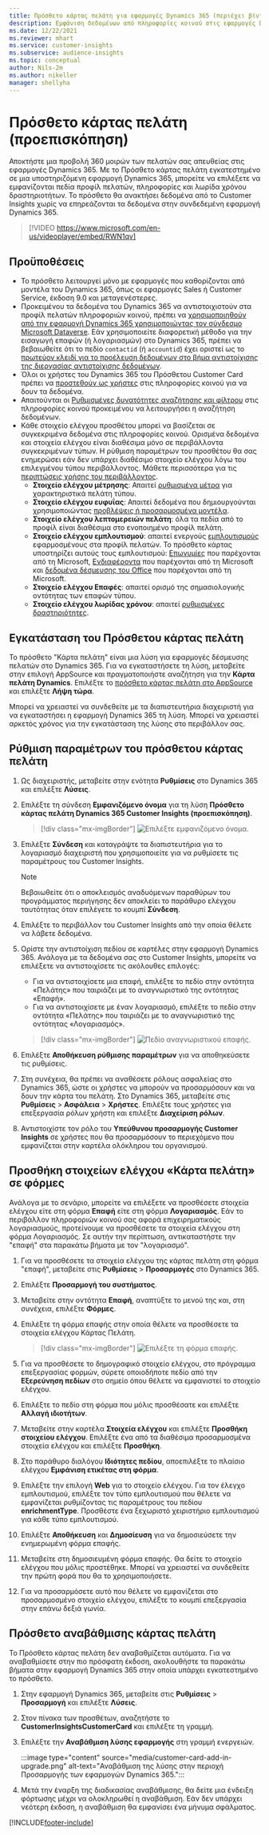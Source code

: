 ```yaml
---
title: Πρόσθετο κάρτας πελάτη για εφαρμογές Dynamics 365 (περιέχει βίντεο)
description: Εμφάνιση δεδομένων από πληροφορίες κοινού στις εφαρμογές Dynamics 365 με αυτό το πρόσθετο.
ms.date: 12/22/2021
ms.reviewer: mhart
ms.service: customer-insights
ms.subservice: audience-insights
ms.topic: conceptual
author: Nils-2m
ms.author: nikeller
manager: shellyha
---
```


# <a name="customer-card-add-in-preview"></a>Πρόσθετο κάρτας πελάτη (προεπισκόπηση)



Αποκτήστε μια προβολή 360 μοιρών των πελατών σας απευθείας στις εφαρμογές Dynamics 365. Με το Πρόσθετο κάρτας πελάτη εγκατεστημένο σε μια υποστηριζόμενη εφαρμογή Dynamics 365, μπορείτε να επιλέξετε να εμφανίζονται πεδία προφίλ πελατών, πληροφορίες και λωρίδα χρόνου δραστηριοτήτων. Το πρόσθετο θα ανακτήσει δεδομένα από το Customer Insights χωρίς να επηρεάζονται τα δεδομένα στην συνδεδεμένη εφαρμογή Dynamics 365.

> [!VIDEO https://www.microsoft.com/en-us/videoplayer/embed/RWN1qv]

## <a name="prerequisites"></a>Προϋποθέσεις

- Το πρόσθετο λειτουργεί μόνο με εφαρμογές που καθορίζονται από μοντέλα του Dynamics 365, όπως οι εφαρμογές Sales ή Customer Service, έκδοση 9.0 και μεταγενέστερες.
- Προκειμένου τα δεδομένα του Dynamics 365 να αντιστοιχιστούν στα προφίλ πελατών πληροφοριών κοινού, πρέπει να [χρησιμοποιηθούν από την εφαρμογή Dynamics 365 χρησιμοποιώντας τον σύνδεσμο Microsoft Dataverse](connect-power-query.md). Εάν χρησιμοποιείτε διαφορετική μέθοδο για την εισαγωγή επαφών (ή λογαριασμών) στο Dynamics 365, πρέπει να βεβαιωθείτε ότι το πεδίο `contactid` (ή `accountid`) έχει οριστεί ως το [πρωτεύον κλειδί για το προέλευση δεδομένων στο βήμα αντιστοίχισης της διεργασίας αντιστοίχισης δεδομένων](map-entities.md#select-primary-key-and-semantic-type-for-attributes). 
- Όλοι οι χρήστες του Dynamics 365 του Πρόσθετου Customer Card πρέπει να [προστεθούν ως χρήστες](permissions.md) στις πληροφορίες κοινού για να δουν τα δεδομένα.
- Απαιτούνται οι [Ρυθμισμένες δυνατότητες αναζήτησης και φίλτρου](search-filter-index.md) στις πληροφορίες κοινού προκειμένου να λειτουργήσει η αναζήτηση δεδομένων.
- Κάθε στοιχείο ελέγχου προσθέτου μπορεί να βασίζεται σε συγκεκριμένα δεδομένα στις πληροφορίες κοινού. Ορισμένα δεδομένα και στοιχεία ελέγχου είναι διαθέσιμα μόνο σε περιβάλλοντα συγκεκριμένων τύπων. Η ρύθμιση παραμέτρων του προσθέτου θα σας ενημερώσει εάν δεν υπάρχει διαθέσιμο στοιχείο ελέγχου λόγω του επιλεγμένου τύπου περιβάλλοντος. Μάθετε περισσότερα για τις [περιπτώσεις χρήσης του περιβάλλοντος](work-with-business-accounts.md).
  - **Στοιχείο ελέγχου μέτρησης**: Απαιτεί [ρυθμισμένα μέτρα](measures.md) για χαρακτηριστικά πελάτη τύπου.
  - **Στοιχείο ελέγχου ευφυΐας**: Απαιτεί δεδομένα που δημιουργούνται χρησιμοποιώντας [προβλέψεις ή προσαρμοσμένα μοντέλα](predictions-overview.md).
  - **Στοιχείο ελέγχου λεπτομερειών πελάτη**: όλα τα πεδία από το προφίλ είναι διαθέσιμα στο ενοποιημένο προφίλ πελάτη.
  - **Στοιχείο ελέγχου εμπλουτισμού**: απαιτεί ενεργούς [εμπλουτισμούς](enrichment-hub.md) εφαρμοσμένους στα προφίλ πελατών. Το πρόσθετο κάρτας υποστηρίζει αυτούς τους εμπλουτισμού: [Επωνυμίες](enrichment-microsoft.md) που παρέχονται από τη Microsoft, [Ενδιαφέροντα](enrichment-microsoft.md) που παρέχονται από τη Microsoft και [δεδομένα δέσμευσης του Office](enrichment-office.md) που παρέχονται από τη Microsoft.
  - **Στοιχείο ελέγχου Επαφές**: απαιτεί ορισμό της σημασιολογικής οντότητας των επαφών τύπου.
  - **Στοιχείο ελέγχου λωρίδας χρόνου**: απαιτεί [ρυθμισμένες δραστηριότητες](activities.md).

## <a name="install-the-customer-card-add-in"></a>Εγκατάσταση του Πρόσθετου κάρτας πελάτη

Το πρόσθετο "Κάρτα πελάτη" είναι μια λύση για εφαρμογές δέσμευσης πελατών στο Dynamics 365. Για να εγκαταστήσετε τη λύση, μεταβείτε στην επιλογή AppSource και πραγματοποιήστε αναζήτηση για την **Κάρτα πελάτη Dynamics**. Επιλέξτε το [πρόσθετο κάρτας πελάτη στο AppSource](https://appsource.microsoft.com/product/dynamics-365/mscrm.dynamics_365_customer_insights_customer_card_addin?tab=Overview) και επιλέξτε **Λήψη τώρα**.

Μπορεί να χρειαστεί να συνδεθείτε με τα διαπιστευτήρια διαχειριστή για να εγκαταστήσει η εφαρμογή Dynamics 365 τη λύση. Μπορεί να χρειαστεί αρκετός χρόνος για την εγκατάσταση της λύσης στο περιβάλλον σας.

## <a name="configure-the-customer-card-add-in"></a>Ρύθμιση παραμέτρων του πρόσθετου κάρτας πελάτη

1. Ως διαχειριστής, μεταβείτε στην ενότητα **Ρυθμίσεις** στο Dynamics 365 και επιλέξτε **Λύσεις**.

1. Επιλέξτε τη σύνδεση **Εμφανιζόμενο όνομα** για τη λύση **Πρόσθετο κάρτας πελάτη Dynamics 365 Customer Insights (προεπισκόπηση)**.

   > [!div class="mx-imgBorder"]
   > ![Επιλέξτε εμφανιζόμενο όνομα.](media/select-display-name.png "Επιλέξτε εμφανιζόμενο όνομα.")

1. Επιλέξτε **Σύνδεση** και καταγράψτε τα διαπιστευτήρια για το λογαριασμό διαχειριστή που χρησιμοποιείτε για να ρυθμίσετε τις παραμέτρους του Customer Insights.

   > [!NOTE]
   > Βεβαιωθείτε ότι ο αποκλεισμός αναδυόμενων παραθύρων του προγράμματος περιήγησης δεν αποκλείει το παράθυρο ελέγχου ταυτότητας όταν επιλέγετε το κουμπί **Σύνδεση**.

1. Επιλέξτε το περιβάλλον του Customer Insights από την οποία θέλετε να λάβετε δεδομένα.

1. Ορίστε την αντιστοίχιση πεδίου σε καρτέλες στην εφαρμογή Dynamics 365. Ανάλογα με τα δεδομένα σας στο Customer Insights, μπορείτε να επιλέξετε να αντιστοιχίσετε τις ακόλουθες επιλογές:
   - Για να αντιστοιχίσετε μια επαφή, επιλέξτε το πεδίο στην οντότητα «Πελάτης» που ταιριάζει με το αναγνωριστικό της οντότητας «Επαφή».
   - Για να αντιστοιχίσετε με έναν λογαριασμό, επιλέξτε το πεδίο στην οντότητα «Πελάτης» που ταιριάζει με το αναγνωριστικό της οντότητας «Λογαριασμός».

   > [!div class="mx-imgBorder"]
   > ![Πεδίο αναγνωριστικού επαφής.](media/contact-id-field.png "Πεδίο αναγνωριστικού επαφής.")

1. Επιλέξτε **Αποθήκευση ρύθμισης παραμέτρων** για να αποθηκεύσετε τις ρυθμίσεις.

1. Στη συνέχεια, θα πρέπει να αναθέσετε ρόλους ασφαλείας στο Dynamics 365, ώστε οι χρήστες να μπορούν να προσαρμόσουν και να δουν την κάρτα του πελάτη. Στο Dynamics 365, μεταβείτε στις **Ρυθμίσεις** > **Ασφάλεια** > **Χρήστες**. Επιλέξτε τους χρήστες για επεξεργασία ρόλων χρήστη και επιλέξτε **Διαχείριση ρόλων**.

1. Αντιστοιχίστε τον ρόλο του **Υπεύθυνου προσαρμογής Customer Insights** σε χρήστες που θα προσαρμόσουν το περιεχόμενο που εμφανίζεται στην καρτέλα ολόκληρου του οργανισμού.

## <a name="add-customer-card-controls-to-forms"></a>Προσθήκη στοιχείων ελέγχου «Κάρτα πελάτη» σε φόρμες

Ανάλογα με το σενάριο, μπορείτε να επιλέξετε να προσθέσετε στοιχεία ελέγχου είτε στη φόρμα **Επαφή** είτε στη φόρμα **Λογαριασμός**. Εάν το περιβάλλον πληροφοριών κοινού σας αφορά επιχειρηματικούς λογαριασμούς, προτείνουμε να προσθέσετε τα στοιχεία ελέγχου στη φόρμα Λογαριασμός. Σε αυτήν την περίπτωση, αντικαταστήστε την "επαφή" στα παρακάτω βήματα με τον "λογαριασμό".

1. Για να προσθέσετε τα στοιχεία ελέγχου της κάρτας πελάτη στη φόρμα "επαφή", μεταβείτε στις **Ρυθμίσεις** > **Προσαρμογές** στο Dynamics 365.

1. Επιλέξτε **Προσαρμογή του συστήματος**.

1. Μεταβείτε στην οντότητα **Επαφή**, αναπτύξτε το μενού της και, στη συνέχεια, επιλέξτε **Φόρμες**.

1. Επιλέξτε τη φόρμα επαφής στην οποία θέλετε να προσθέσετε τα στοιχεία ελέγχου Κάρτας Πελάτη.

    > [!div class="mx-imgBorder"]
    > ![Επιλέξτε τη φόρμα επαφής.](media/contact-active-forms.png "Επιλέξτε την φόρμα Επαφής.")

1. Για να προσθέσετε το δημογραφικό στοιχείο ελέγχου, στο πρόγραμμα επεξεργασίας φορμών, σύρετε οποιοδήποτε πεδίο από την **Εξερεύνηση πεδίων** στο σημείο όπου θέλετε να εμφανιστεί το στοιχείο ελέγχου.

1. Επιλέξτε το πεδίο στη φόρμα που μόλις προσθέσατε και επιλέξτε **Αλλαγή ιδιοτήτων**.

1. Μεταβείτε στην καρτέλα **Στοιχεία ελέγχου** και επιλέξτε **Προσθήκη στοιχείου ελέγχου**. Επιλέξτε ένα από τα διαθέσιμα προσαρμοσμένα στοιχεία ελέγχου και επιλέξτε **Προσθήκη**.

1. Στο παράθυρο διαλόγου **Ιδιότητες πεδίου**, αποεπιλέξτε το πλαίσιο ελέγχου **Εμφάνιση ετικέτας στη φόρμα**.

1. Επιλέξτε την επιλογή **Web** για το στοιχείο ελέγχου. Για τον έλεγχο εμπλουτισμού, επιλέξτε τον τύπο εμπλουτισμού που θέλετε να εμφανίζεται ρυθμίζοντας τις παραμέτρους του πεδίου **enrichmentType**. Προσθέστε ένα ξεχωριστό χειριστήριο εμπλουτισμού για κάθε τύπο εμπλουτισμού.

1. Επιλέξτε **Αποθήκευση** και **Δημοσίευση** για να δημοσιεύσετε την ενημερωμένη φόρμα επαφής.

1. Μεταβείτε στη δημοσιευμένη φόρμα επαφής. Θα δείτε το στοιχείο ελέγχου που μόλις προστέθηκε. Μπορεί να χρειαστεί να συνδεθείτε την πρώτη φορά που θα το χρησιμοποιήσετε.

1. Για να προσαρμόσετε αυτό που θέλετε να εμφανίζεται στο προσαρμοσμένο στοιχείο ελέγχου, επιλέξτε το κουμπί επεξεργασία στην επάνω δεξιά γωνία.

## <a name="upgrade-customer-card-add-in"></a>Πρόσθετο αναβάθμισης κάρτας πελάτη

Το Πρόσθετο κάρτας πελάτη δεν αναβαθμίζεται αυτόματα. Για να αναβαθμίσετε στην πιο πρόσφατη έκδοση, ακολουθήστε τα παρακάτω βήματα στην εφαρμογή Dynamics 365 στην οποία υπάρχει εγκατεστημένο το πρόσθετο.

1. Στην εφαρμογή Dynamics 365, μεταβείτε στις **Ρυθμίσεις** > **Προσαρμογή** και επιλέξτε **Λύσεις**.

1. Στον πίνακα των προσθέτων, αναζητήστε το **CustomerInsightsCustomerCard** και επιλέξτε τη γραμμή.

1. Επιλέξτε την **Αναβάθμιση λύσης εφαρμογής** στη γραμμή ενεργειών.

   :::image type="content" source="media/customer-card-add-in-upgrade.png" alt-text="Αναβάθμιση της λύσης στην περιοχή Προσαρμογής των εφαρμογών Dynamics 365.":::

1. Μετά την έναρξη της διαδικασίας αναβάθμισης, θα δείτε μια ένδειξη φόρτωσης μέχρι να ολοκληρωθεί η αναβάθμιση. Εάν δεν υπάρχει νεότερη έκδοση, η αναβάθμιση θα εμφανίσει ένα μήνυμα σφάλματος.


[!INCLUDE[footer-include](../includes/footer-banner.md)]
